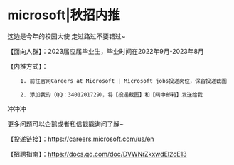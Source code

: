 # microsoft|秋招内推
这边是今年的校园大使 走过路过不要错过~

【面向人群】：2023届应届毕业生，毕业时间在2022年9月-2023年8月

【内推方式】：

        1. 前往官网Careers at Microsoft | Microsoft jobs投递岗位，保留投递截图

        2. 添加我的（QQ：3401201729），将【投递截图】和【网申邮箱】发送给我

冲冲冲

更多问题可以企鹅或者私信戳戳询问了解~

【投递链接】：https://careers.microsoft.com/us/en

【招聘指南】：https://docs.qq.com/doc/DVWNrZkxwdEl2cE13
